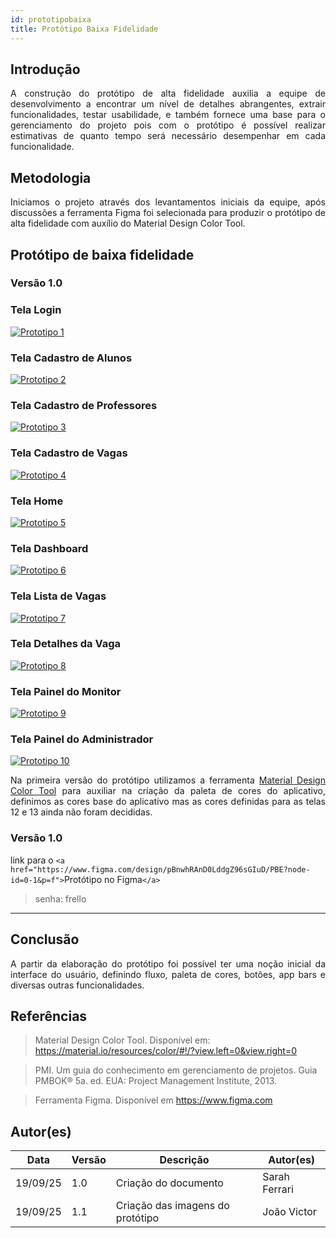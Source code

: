 ```yaml
---
id: prototipobaixa
title: Protótipo Baixa Fidelidade
---
```

## Introdução

<p align = "justify">
A construção do protótipo de alta fidelidade auxilia a equipe de desenvolvimento a encontrar um nível de detalhes abrangentes, extrair funcionalidades, testar usabilidade, e também fornece uma base para o gerenciamento do projeto pois com o protótipo é possível realizar estimativas de quanto tempo será necessário desempenhar em cada funcionalidade.
</p>

## Metodologia

<p align = "justify">
Iniciamos o projeto através dos levantamentos iniciais da equipe, após discussões a ferramenta Figma foi selecionada para produzir o protótipo de alta fidelidade com auxílio do Material Design Color Tool.
</p>

## Protótipo de baixa fidelidade

### Versão 1.0

### Tela Login

[![Prototipo 1](../assets/Prototipo/Login.png)](../assets/Prototipo/Login.png)

### Tela Cadastro de Alunos

[![Prototipo 2](../assets/Prototipo/CadastroAluno.png)](../assets/Prototipo/CadastroAluno.png)

### Tela Cadastro de Professores

[![Prototipo 3](../assets/Prototipo/CadastroProf.png)](../assets/Prototipo/CadastroProf.png)

### Tela Cadastro de Vagas

[![Prototipo 4](../assets/Prototipo/CadastroVaga.png)](../assets/Prototipo/CadastroVaga.png)

### Tela Home

[![Prototipo 5](../assets/Prototipo/Home.png)](../assets/Prototipo/Home.png)

### Tela Dashboard

[![Prototipo 6](../assets/Prototipo/Dashboard.png)](../assets/Prototipo/Dashboard.png)

### Tela Lista de Vagas

[![Prototipo 7](../assets/Prototipo/ListaVagas.png)](../assets/Prototipo/ListaVagas.png)

### Tela Detalhes da Vaga
[![Prototipo 8](../assets/Prototipo/Vaga.png)](../assets/Prototipo/Vaga.png)

### Tela Painel do Monitor

[![Prototipo 9](../assets/Prototipo/PainelMonitor.png)](../assets/Prototipo/PainelMonitor.png)

### Tela Painel do Administrador

[![Prototipo 10](../assets/Prototipo/PainelAdmin.png)](../assets/Prototipo/PainelAdmin.png)



<p align = "justify">
Na primeira versão do protótipo utilizamos a ferramenta <a href="https://material.io/resources/color/#!/?view.left=0&view.right=0">Material Design Color Tool</a>  para auxiliar na criação da paleta de cores do aplicativo, definimos as cores base do aplicativo mas as cores definidas para as telas 12 e 13 ainda não foram decididas.
</p>

### Versão 1.0

link para o `<a href="https://www.figma.com/design/pBnwhRAnD0LddgZ96sGIuD/PBE?node-id=0-1&p=f">`Protótipo no Figma`</a>`
> senha: frello 

---
## Conclusão

<p align = "justify">
A partir da elaboração do protótipo foi possível ter uma noção inicial da interface do usuário, definindo fluxo, paleta de cores, botões, app bars e diversas outras funcionalidades.
</p>

## Referências

> Material Design Color Tool. Disponível em:  https://material.io/resources/color/#!/?view.left=0&view.right=0

> PMI. Um guia do conhecimento em gerenciamento de projetos. Guia PMBOK® 5a. ed. EUA: Project Management Institute, 2013.

> Ferramenta Figma. Disponível em https://www.figma.com

## Autor(es)

| Data     | Versão | Descrição                            | Autor(es)                                                                            |
| -------- | ------- | -------------------------------------- | ------------------------------------------------------------------------------------ |
| 19/09/25 | 1.0     | Criação do documento                 | Sarah Ferrari                                                |
| 19/09/25 | 1.1     | Criação das imagens do protótipo    | João Victor                                              |

